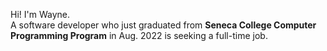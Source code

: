 Hi! I'm Wayne.  
A software developer who just graduated from **Seneca College Computer Programming Program** in Aug. 2022 is seeking a full-time job.  

<!---
me60714/me60714 is a ✨ special ✨ repository because its `README.md` (this file) appears on your GitHub profile.
You can click the Preview link to take a look at your changes.
--->
